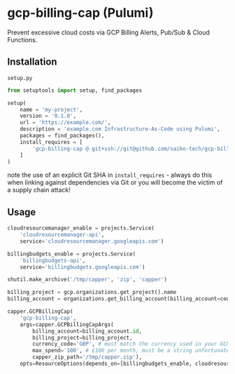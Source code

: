 # gcp-billing-cap (Pulumi)

Prevent excessive cloud costs via GCP Billing Alerts, Pub/Sub & Cloud Functions.

## Installation

`setup.py`
```py
from setuptools import setup, find_packages

setup(
    name = 'my-project',
    version = '0.1.0',
    url = 'https://example.com/',
    description = 'example.com Infrastructure-As-Code using Pulumi',
    packages = find_packages(),
    install_requires = [
        'gcp-billing-cap @ git+ssh://git@github.com/saiko-tech/gcp-billing-cap@24f76341d8c92305f7e7a8b7052f091a5e879c35#egg=gcp-billing-cap',
    ]
)
```

note the use of an explicit Git SHA in `install_requires` - always do this when linking against dependencies via Git or you will become the victim of a supply chain attack!

## Usage

```py
cloudresourcemanager_enable = projects.Service(
    'cloudresourcemanager-api',
    service='cloudresourcemanager.googleapis.com')

billingbudgets_enable = projects.Service(
    'billingbudgets-api',
    service='billingbudgets.googleapis.com')

shutil.make_archive('/tmp/capper', 'zip', 'capper')

billing_project = gcp.organizations.get_project().name
billing_account = organizations.get_billing_account(billing_account=config.require('gcpBillingAccount'))

capper.GCPBillingCap(
    'gcp-billing-cap',
    args=capper.GCPBillingCapArgs(
        billing_account=billing_account.id,
        billing_project=billing_project,
        currency_code='GBP', # must match the currency used in your GCP billing account
        max_spend='100', # £100 per month, must be a string unfortunately
        capper_zip_path='/tmp/capper.zip'),
    opts=ResourceOptions(depends_on=[billingbudgets_enable, cloudresourcemanager_enable]))
```
